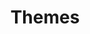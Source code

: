 ---
title: Themes
type: module

data:
  light:
    - id: "june"
      label: "june"
    - id: "mini"
      label: "Contraste élevé"
    - id: "january"
      label: "Janvier"
    - id: "camper-van"
      label: "Roulotte '77"
  dark:
    - id: "june-night"
      label: "june (la nuit)"
    - id: "mini-dark"
      label: "Minimal Sombre"
    - id: "the-greys"
      label: "Lunaire"
    - id: "bioluminesce"
      label: "Biolumineux"
---